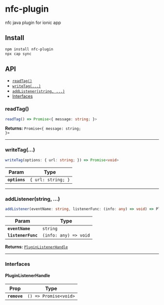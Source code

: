 # nfc-plugin

nfc java plugin for ionic app

## Install

```bash
npm install nfc-plugin
npx cap sync
```

## API

<docgen-index>

* [`readTag()`](#readtag)
* [`writeTag(...)`](#writetag)
* [`addListener(string, ...)`](#addlistenerstring-)
* [Interfaces](#interfaces)

</docgen-index>

<docgen-api>
<!--Update the source file JSDoc comments and rerun docgen to update the docs below-->

### readTag()

```typescript
readTag() => Promise<{ message: string; }>
```

**Returns:** <code>Promise&lt;{ message: string; }&gt;</code>

--------------------


### writeTag(...)

```typescript
writeTag(options: { url: string; }) => Promise<void>
```

| Param         | Type                          |
| ------------- | ----------------------------- |
| **`options`** | <code>{ url: string; }</code> |

--------------------


### addListener(string, ...)

```typescript
addListener(eventName: string, listenerFunc: (info: any) => void) => PluginListenerHandle
```

| Param              | Type                                |
| ------------------ | ----------------------------------- |
| **`eventName`**    | <code>string</code>                 |
| **`listenerFunc`** | <code>(info: any) =&gt; void</code> |

**Returns:** <code><a href="#pluginlistenerhandle">PluginListenerHandle</a></code>

--------------------


### Interfaces


#### PluginListenerHandle

| Prop         | Type                                      |
| ------------ | ----------------------------------------- |
| **`remove`** | <code>() =&gt; Promise&lt;void&gt;</code> |

</docgen-api>
